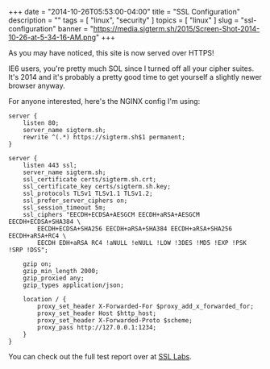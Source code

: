 +++
date        = "2014-10-26T05:53:00-04:00"
title       = "SSL Configuration"
description = ""
tags        = [ "linux", "security" ]
topics      = [ "linux" ]
slug        = "ssl-configuration"
banner      = "https://media.sigterm.sh/2015/Screen-Shot-2014-10-26-at-5-34-16-AM.png"
+++

As you may have noticed, this site is now served over HTTPS!

IE6 users, you're pretty much SOL since I turned off all your cipher suites. It's 2014 and it's probably a pretty good time to get yourself a slightly newer browser anyway.

<!--more-->

For anyone interested, here's the NGINX config I'm using:

```nginx
server {
    listen 80;
    server_name sigterm.sh;
    rewrite ^(.*) https://sigterm.sh$1 permanent;
}

server {
    listen 443 ssl;
    server_name sigterm.sh;
    ssl_certificate certs/sigterm.sh.crt;
    ssl_certificate_key certs/sigterm.sh.key;
    ssl_protocols TLSv1 TLSv1.1 TLSv1.2;
    ssl_prefer_server_ciphers on;
    ssl_session_timeout 5m;
    ssl_ciphers "EECDH+ECDSA+AESGCM EECDH+aRSA+AESGCM EECDH+ECDSA+SHA384 \
        EECDH+ECDSA+SHA256 EECDH+aRSA+SHA384 EECDH+aRSA+SHA256 EECDH+aRSA+RC4 \
        EECDH EDH+aRSA RC4 !aNULL !eNULL !LOW !3DES !MD5 !EXP !PSK !SRP !DSS";

    gzip on;
    gzip_min_length 2000;
    gzip_proxied any;
    gzip_types application/json;

    location / {
        proxy_set_header X-Forwarded-For $proxy_add_x_forwarded_for;
        proxy_set_header Host $http_host;
        proxy_set_header X-Forwarded-Proto $scheme;
        proxy_pass http://127.0.0.1:1234;
    }
}
```

You can check out the full test report over at [SSL Labs](https://www.ssllabs.com/ssltest/analyze.html?d=sigterm.sh).
